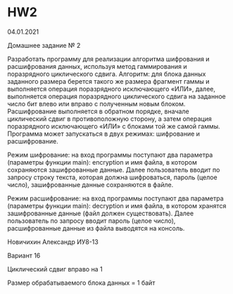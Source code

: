 # HW2
04.01.2021

Домашнее задание № 2

Разработать программу для реализации алгоритма шифрования и расшифрования данных, используя метод гаммирования и поразрядного циклического сдвига. Алгоритм: для блока данных заданного размера берется такого же размера фрагмент гаммы и выполняется операция поразрядного исключающего «ИЛИ», далее, выполняется операция поразрядного циклического сдвига на заданное число бит влево или вправо с полученным новым блоком. Расшифрование выполняется в обратном порядке, вначале циклический сдвиг в противоположную сторону, а затем операция поразрядного исключающего «ИЛИ» с блоками той же самой гаммы. Программа может запускаться в двух режимах: шифрование и расшифрование.

Режим шифрование: на вход программы поступают два параметра (параметры функции main): encryption и имя файла, в котором сохраняются зашифрованные данные. Далее пользователь вводит по запросу строку текста, которая должна шифроваться, пароль (целое число), зашифрованные данные сохраняются в файле.

Режим расшифрование: на вход программы поступают два параметра (параметры функции main): decryption и имя файла, в котором хранятся зашифрованные данные (файл должен существовать). Далее пользователь по запросу вводит пароль (целое число), расшифрованные данные из файла выводятся на консоль.

Новичихин Александр ИУ8-13

Вариант 16

Циклический сдвиг вправо на 1

Размер обрабатываемого блока данных = 1 байт
